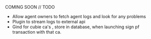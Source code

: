 COMING SOON // TODO

- Allow agent owners to fetch agent logs and look for any problems
- Plugin to stream logs to external api
- Gind for cubie ca's , store in database, when launching sign pf transaction with that ca.
